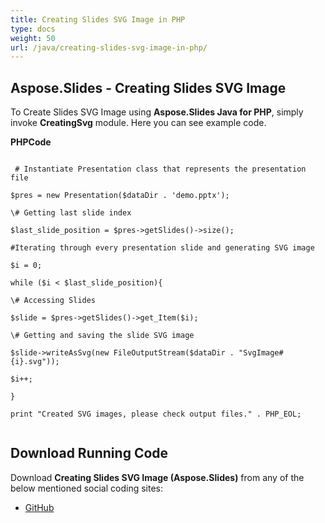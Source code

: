 ```yaml
---
title: Creating Slides SVG Image in PHP
type: docs
weight: 50
url: /java/creating-slides-svg-image-in-php/
---
```


## **Aspose.Slides - Creating Slides SVG Image**
To Create Slides SVG Image using **Aspose.Slides Java for PHP**, simply invoke **CreatingSvg** module. Here you can see example code.

**PHPCode**

```

 # Instantiate Presentation class that represents the presentation file

$pres = new Presentation($dataDir . 'demo.pptx');

\# Getting last slide index

$last_slide_position = $pres->getSlides()->size();

#Iterating through every presentation slide and generating SVG image

$i = 0;

while ($i < $last_slide_position){

\# Accessing Slides

$slide = $pres->getSlides()->get_Item($i);

\# Getting and saving the slide SVG image

$slide->writeAsSvg(new FileOutputStream($dataDir . "SvgImage#{i}.svg"));

$i++;

}

print "Created SVG images, please check output files." . PHP_EOL;


```
## **Download Running Code**
Download **Creating Slides SVG Image (Aspose.Slides)** from any of the below mentioned social coding sites:

- [GitHub](https://github.com/aspose-slides/Aspose.Slides-for-Java/blob/master/Plugins/Aspose_Slides_Java_for_PHP/src/aspose/slides/WorkingWithSlidesInPresentation/CreatingSvg.php)
